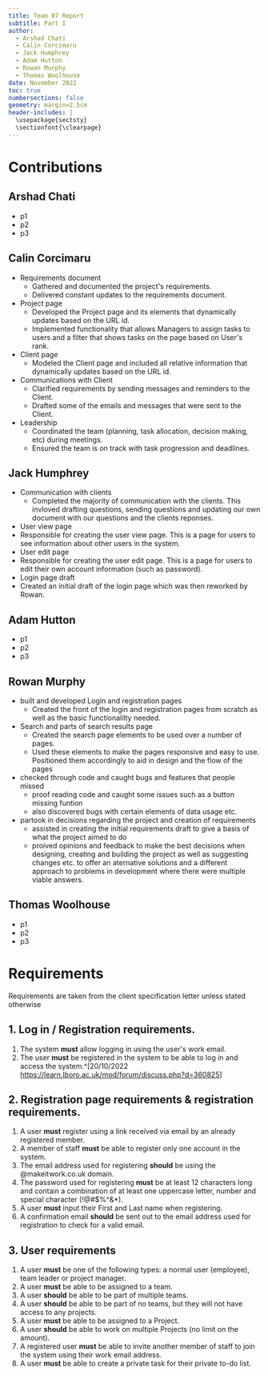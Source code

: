 ```yaml
---
title: Team 07 Report
subtitle: Part I
author:
  - Arshad Chati
  - Calin Corcimaru
  - Jack Humphrey
  - Adam Hutton
  - Rowan Murphy
  - Thomas Woolhouse
date: November 2022
toc: true
numbersections: false
geometry: margin=2.5cm
header-includes: |
  \usepackage{sectsty}
  \sectionfont{\clearpage}
---
```


<!-- to compile: pandoc report.md -o report.pdf -->

# Contributions

## Arshad Chati

- p1
- p2
- p3

## Calin Corcimaru

- Requirements document
  - Gathered and documented the project's requirements.
  - Delivered constant updates to the requirements document.
- Project page
  - Developed the Project page and its elements that dynamically updates based on the URL id.
  - Implemented functionality that allows Managers to assign tasks to users and a filter that shows tasks on the page based on User's rank.
- Client page
  - Modeled the Client page and included all relative information that dynamically updates based on the URL id.
- Communications with Client
  - Clarified requirements by sending messages and reminders to the Client.
  - Drafted some of the emails and messages that were sent to the Client.
- Leadership
  - Coordinated the team (planning, task allocation, decision making, etc) during meetings.
  - Ensured the team is on track with task progression and deadlines.


## Jack Humphrey

- Communication with clients
  - Completed the majority of communication with the clients. This invloved drafting questions, sending questions and updating our own document with our questions and the clients reponses.
- User view page
 - Responsible for creating the user view page. This is a page for users to see information about other users in the system.
- User edit page
 - Responsible for creating the user edit page. This is a page for users to edit their own account information (such as password).
- Login page draft
 - Created an initial draft of the login page which was then reworked by Rowan.

## Adam Hutton

- p1
- p2
- p3

## Rowan Murphy

<!-- quick first draft, hopefully gives everyone else an idea of what im thinking this will look like, might have rambled a bit :)-->

- built and developed Login and registration pages
  - Created the front of the login and registration pages from scratch as well as the basic functionalilty needed.
- Search and parts of search results page
  - Created the search page elements to be used over a number of pages.
  - Used these elements to make the pages responsive and easy to use. Positioned them accordingly to aid in design and the flow of the pages
- checked through code and caught bugs and features that people missed
  - proof reading code and caught some issues such as a button missing funtion
  - also discovered bugs with certain elements of data usage etc.
- partook in decisions regarding the project and creation of requirements
  - assisted in creating the initial requirements draft to give a basis of what the project aimed to do
  - proived opinions and feedback to make the best decisions when designing, creating and building the project as well as suggesting changes etc. to offer an aternative solutions and a different approach to problems in development where there were multiple viable answers.

## Thomas Woolhouse

- p1
- p2
- p3

# Requirements

Requirements are taken from the client specification letter unless stated otherwise

## 1. Log in / Registration requirements.

1. The system **must** allow logging in using the user's work email.
2. The user **must** be registered in the system to be able to log in and access the system.^[20/10/2022 <https://learn.lboro.ac.uk/mod/forum/discuss.php?d=360825>]

## 2. Registration page requirements & registration requirements.

1.  A user **must** register using a link received via email by an already registered member.
2.  A member of staff **must** be able to register only one account in the system.
3.  The email address used for registering **should** be using the @makeitwork.co.uk domain.
4.  The password used for registering **must** be at least 12 characters long and contain a combination of at least one uppercase letter, number and special character (!@#$%^&\*).
5.  A user **must** input their First and Last name when registering.
6.  A confirmation email **should** be sent out to the email address used for registration to check for a valid email.

## 3. User requirements

1.  A user **must** be one of the following types: a normal user (employee), team leader or project manager.
2.  A user **must** be able to be assigned to a team.
3.  A user **should** be able to be part of multiple teams.
4.  A user **should** be able to be part of no teams, but they will not have access to any projects.
5.  A user **must** be able to be assigned to a Project.
6.  A user **should** be able to work on multiple Projects (no limit on the amount).
7.  A registered user **must** be able to invite another member of staff to join the system using their work email address.
8.  A user **must** be able to create a private task for their private to-do list.
